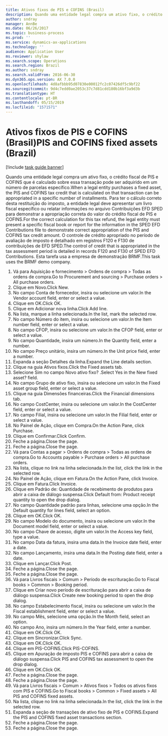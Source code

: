 ```yaml
---
title: Ativos fixos de PIS e COFINS (Brasil)
description: Quando uma entidade legal compra um ativo fixo, o crédito fiscal de PIS e COFINS que é calculado sobre essa transação pode ser adquirido em um número de parcelas específico.
author: sndray
manager: AnnBe
ms.date: 06/26/2017
ms.topic: business-process
ms.prod: ''
ms.service: dynamics-ax-applications
ms.technology: ''
audience: Application User
ms.reviewer: shylaw
ms.search.scope: Operations
ms.search.region: Brazil
ms.author: sndray
ms.search.validFrom: 2016-06-30
ms.dyn365.ops.version: AX 7.0.0
ms.openlocfilehash: 4d8afbbb95d07830e00012fc2c07426df5c9bf22
ms.sourcegitcommit: 9d4c7edd0ae2053c37c7d81cdd180b16bf3a9d3b
ms.translationtype: HT
ms.contentlocale: pt-BR
ms.lasthandoff: 05/15/2019
ms.locfileid: "1571571"
---
```

# <a name="pis-and-cofins-fixed-assets-brazil"></a><span data-ttu-id="b768b-103">Ativos fixos de PIS e COFINS (Brasil)</span><span class="sxs-lookup"><span data-stu-id="b768b-103">PIS and COFINS fixed assets (Brazil)</span></span>

[!include [task guide banner](../../includes/task-guide-banner.md)]

<span data-ttu-id="b768b-104">Quando uma entidade legal compra um ativo fixo, o crédito fiscal de PIS e COFINS que é calculado sobre essa transação pode ser adquirido em um número de parcelas específico.</span><span class="sxs-lookup"><span data-stu-id="b768b-104">When a legal entity purchases a fixed asset, the PIS and COFINS tax credit that is calculated on that transaction can be appropriated in a specific number of installments.</span></span> <span data-ttu-id="b768b-105">Para ter o cálculo correto desta restituição do imposto, a entidade legal deve apresentar um livro fiscal específico ou relatar informações no arquivo Contribuições EFD SPED para demonstrar a apropriação correta do valor do crédito fiscal de PIS e COFINS.</span><span class="sxs-lookup"><span data-stu-id="b768b-105">For the correct calculation for this tax refund, the legal entity must present a specific fiscal book or report for the information in the SPED EFD Contributions file to demonstrate correct appropriation of the PIS and COFINS tax credit amount.</span></span> <span data-ttu-id="b768b-106">O controle de crédito apropriado no período de avaliação de imposto é detalhado em registros F120 e F130 de contribuições de EFD SPED.</span><span class="sxs-lookup"><span data-stu-id="b768b-106">The control of credit that is appropriated in the tax assessment period is detailed in records F120 and F130 of SPED EFD Contributions.</span></span> <span data-ttu-id="b768b-107">Esta tarefa usa a empresa de demonstração BRMF.</span><span class="sxs-lookup"><span data-stu-id="b768b-107">This task uses the BRMF demo company.</span></span>

1. <span data-ttu-id="b768b-108">Vá para Aquisição e fornecimento > Ordens de compra > Todas as ordens de compra.</span><span class="sxs-lookup"><span data-stu-id="b768b-108">Go to Procurement and sourcing > Purchase orders > All purchase orders.</span></span>
2. <span data-ttu-id="b768b-109">Clique em Novo.</span><span class="sxs-lookup"><span data-stu-id="b768b-109">Click New.</span></span>
3. <span data-ttu-id="b768b-110">No campo Conta de fornecedor, insira ou selecione um valor.</span><span class="sxs-lookup"><span data-stu-id="b768b-110">In the Vendor account field, enter or select a value.</span></span>
4. <span data-ttu-id="b768b-111">Clique em OK.</span><span class="sxs-lookup"><span data-stu-id="b768b-111">Click OK.</span></span>
5. <span data-ttu-id="b768b-112">Clique em Adicionar nova linha.</span><span class="sxs-lookup"><span data-stu-id="b768b-112">Click Add line.</span></span>
6. <span data-ttu-id="b768b-113">Na lista, marque a linha selecionada.</span><span class="sxs-lookup"><span data-stu-id="b768b-113">In the list, mark the selected row.</span></span>
7. <span data-ttu-id="b768b-114">No campo Número do item, insira ou selecione um valor.</span><span class="sxs-lookup"><span data-stu-id="b768b-114">In the Item number field, enter or select a value.</span></span>
8. <span data-ttu-id="b768b-115">No campo CFOP, insira ou selecione um valor.</span><span class="sxs-lookup"><span data-stu-id="b768b-115">In the CFOP field, enter or select a value.</span></span>
9. <span data-ttu-id="b768b-116">No campo Quantidade, insira um número.</span><span class="sxs-lookup"><span data-stu-id="b768b-116">In the Quantity field, enter a number.</span></span>
10. <span data-ttu-id="b768b-117">No campo Preço unitário, insira um número.</span><span class="sxs-lookup"><span data-stu-id="b768b-117">In the Unit price field, enter a number.</span></span>
11. <span data-ttu-id="b768b-118">Expanda a seção Detalhes da linha.</span><span class="sxs-lookup"><span data-stu-id="b768b-118">Expand the Line details section.</span></span>
12. <span data-ttu-id="b768b-119">Clique na guia Ativos fixos.</span><span class="sxs-lookup"><span data-stu-id="b768b-119">Click the Fixed assets tab.</span></span>
13. <span data-ttu-id="b768b-120">Selecione Sim no campo Novo ativo fixo? .</span><span class="sxs-lookup"><span data-stu-id="b768b-120">Select Yes in the New fixed asset? field.</span></span>
14. <span data-ttu-id="b768b-121">No campo Grupo de ativo fixo, insira ou selecione um valor.</span><span class="sxs-lookup"><span data-stu-id="b768b-121">In the Fixed asset group field, enter or select a value.</span></span>
15. <span data-ttu-id="b768b-122">Clique na guia Dimensões financeiras.</span><span class="sxs-lookup"><span data-stu-id="b768b-122">Click the Financial dimensions tab.</span></span>
16. <span data-ttu-id="b768b-123">No campo CostCenter, insira ou selecione um valor.</span><span class="sxs-lookup"><span data-stu-id="b768b-123">In the CostCenter field, enter or select a value.</span></span>
17. <span data-ttu-id="b768b-124">No campo Filial, insira ou selecione um valor.</span><span class="sxs-lookup"><span data-stu-id="b768b-124">In the Filial field, enter or select a value.</span></span>
18. <span data-ttu-id="b768b-125">No Painel de Ação, clique em Compra.</span><span class="sxs-lookup"><span data-stu-id="b768b-125">On the Action Pane, click Purchase.</span></span>
19. <span data-ttu-id="b768b-126">Clique em Confirmar.</span><span class="sxs-lookup"><span data-stu-id="b768b-126">Click Confirm.</span></span>
20. <span data-ttu-id="b768b-127">Feche a página.</span><span class="sxs-lookup"><span data-stu-id="b768b-127">Close the page.</span></span>
21. <span data-ttu-id="b768b-128">Feche a página.</span><span class="sxs-lookup"><span data-stu-id="b768b-128">Close the page.</span></span>
22. <span data-ttu-id="b768b-129">Vá para Contas a pagar > Ordens de compra > Todas as ordens de compra.</span><span class="sxs-lookup"><span data-stu-id="b768b-129">Go to Accounts payable > Purchase orders > All purchase orders.</span></span>
23. <span data-ttu-id="b768b-130">Na lista, clique no link na linha selecionada.</span><span class="sxs-lookup"><span data-stu-id="b768b-130">In the list, click the link in the selected row.</span></span>
24. <span data-ttu-id="b768b-131">No Painel de Ação, clique em Fatura.</span><span class="sxs-lookup"><span data-stu-id="b768b-131">On the Action Pane, click Invoice.</span></span>
25. <span data-ttu-id="b768b-132">Clique em Fatura.</span><span class="sxs-lookup"><span data-stu-id="b768b-132">Click Invoice.</span></span>
26. <span data-ttu-id="b768b-133">Clique em Padrão de: Quantidade de recebimento de produtos para abrir a caixa de diálogo suspensa.</span><span class="sxs-lookup"><span data-stu-id="b768b-133">Click Default from: Product receipt quantity to open the drop dialog.</span></span>
27. <span data-ttu-id="b768b-134">No campo Quantidade padrão para linhas, selecione uma opção.</span><span class="sxs-lookup"><span data-stu-id="b768b-134">In the Default quantity for lines field, select an option.</span></span>
28. <span data-ttu-id="b768b-135">Clique em OK.</span><span class="sxs-lookup"><span data-stu-id="b768b-135">Click OK.</span></span>
29. <span data-ttu-id="b768b-136">No campo Modelo do documento, insira ou selecione um valor.</span><span class="sxs-lookup"><span data-stu-id="b768b-136">In the Document model field, enter or select a value.</span></span>
30. <span data-ttu-id="b768b-137">No campo Chave de acesso, digite um valor.</span><span class="sxs-lookup"><span data-stu-id="b768b-137">In the Access key field, type a value.</span></span>
31. <span data-ttu-id="b768b-138">No campo Data da fatura, insira uma data.</span><span class="sxs-lookup"><span data-stu-id="b768b-138">In the Invoice date field, enter a date.</span></span>
32. <span data-ttu-id="b768b-139">No campo Lançamento, insira uma data.</span><span class="sxs-lookup"><span data-stu-id="b768b-139">In the Posting date field, enter a date.</span></span>
33. <span data-ttu-id="b768b-140">Clique em Lançar.</span><span class="sxs-lookup"><span data-stu-id="b768b-140">Click Post.</span></span>
34. <span data-ttu-id="b768b-141">Feche a página.</span><span class="sxs-lookup"><span data-stu-id="b768b-141">Close the page.</span></span>
35. <span data-ttu-id="b768b-142">Feche a página.</span><span class="sxs-lookup"><span data-stu-id="b768b-142">Close the page.</span></span>
36. <span data-ttu-id="b768b-143">Vá para Livros fiscais > Comum > Período de escrituração.</span><span class="sxs-lookup"><span data-stu-id="b768b-143">Go to Fiscal books > Common > Booking period.</span></span>
37. <span data-ttu-id="b768b-144">Clique em Criar novo período de escrituração para abrir a caixa de diálogo suspensa.</span><span class="sxs-lookup"><span data-stu-id="b768b-144">Click Create new booking period to open the drop dialog.</span></span>
38. <span data-ttu-id="b768b-145">No campo Estabelecimento fiscal, insira ou selecione um valor.</span><span class="sxs-lookup"><span data-stu-id="b768b-145">In the Fiscal establishment field, enter or select a value.</span></span>
39. <span data-ttu-id="b768b-146">No campo Mês, selecione uma opção.</span><span class="sxs-lookup"><span data-stu-id="b768b-146">In the Month field, select an option.</span></span>
40. <span data-ttu-id="b768b-147">No campo Ano, insira um número.</span><span class="sxs-lookup"><span data-stu-id="b768b-147">In the Year field, enter a number.</span></span>
41. <span data-ttu-id="b768b-148">Clique em OK.</span><span class="sxs-lookup"><span data-stu-id="b768b-148">Click OK.</span></span>
42. <span data-ttu-id="b768b-149">Clique em Sincronizar.</span><span class="sxs-lookup"><span data-stu-id="b768b-149">Click Sync.</span></span>
43. <span data-ttu-id="b768b-150">Clique em OK.</span><span class="sxs-lookup"><span data-stu-id="b768b-150">Click OK.</span></span>
44. <span data-ttu-id="b768b-151">Clique em PIS-COFINS.</span><span class="sxs-lookup"><span data-stu-id="b768b-151">Click PIS-COFINS.</span></span>
45. <span data-ttu-id="b768b-152">Clique em Apuração de imposto PIS e COFINS para abrir a caixa de diálogo suspensa.</span><span class="sxs-lookup"><span data-stu-id="b768b-152">Click PIS and COFINS tax assessment to open the drop dialog.</span></span>
46. <span data-ttu-id="b768b-153">Clique em OK.</span><span class="sxs-lookup"><span data-stu-id="b768b-153">Click OK.</span></span>
47. <span data-ttu-id="b768b-154">Feche a página.</span><span class="sxs-lookup"><span data-stu-id="b768b-154">Close the page.</span></span>
48. <span data-ttu-id="b768b-155">Feche a página.</span><span class="sxs-lookup"><span data-stu-id="b768b-155">Close the page.</span></span>
49. <span data-ttu-id="b768b-156">Vá para Livros fiscais > Comum > Ativos fixos > Todos os ativos fixos com PIS e COFINS.</span><span class="sxs-lookup"><span data-stu-id="b768b-156">Go to Fiscal books > Common > Fixed assets > All PIS and COFINS fixed assets.</span></span>
50. <span data-ttu-id="b768b-157">Na lista, clique no link na linha selecionada.</span><span class="sxs-lookup"><span data-stu-id="b768b-157">In the list, click the link in the selected row.</span></span>
51. <span data-ttu-id="b768b-158">Expanda a seção de transações de ativo fixo de PIS e COFINS.</span><span class="sxs-lookup"><span data-stu-id="b768b-158">Expand the PIS and COFINS fixed asset transactions section.</span></span>
52. <span data-ttu-id="b768b-159">Feche a página.</span><span class="sxs-lookup"><span data-stu-id="b768b-159">Close the page.</span></span>
53. <span data-ttu-id="b768b-160">Feche a página.</span><span class="sxs-lookup"><span data-stu-id="b768b-160">Close the page.</span></span>

